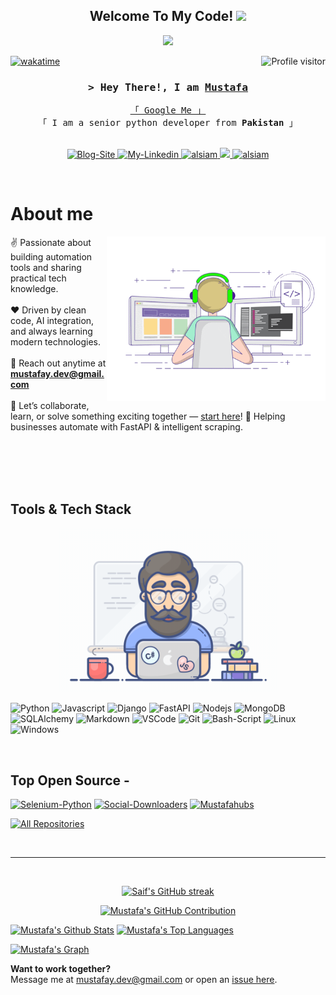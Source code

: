 
<h2 align="center">
  Welcome To My Code!
  <img src="https://media.giphy.com/media/hvRJCLFzcasrR4ia7z/giphy.gif" width="28">
</h2>



<p align="center">
  <a href="https://github.com/mustafahubs"><img src="https://readme-typing-svg.demolab.com?font=Fira+Code&weight=600&size=22&duration=2500&pause=500&color=00ADB5&background=222831&center=true&width=500&height=60&lines=Self-Taught+Software+Engineer;Python+Automation+Developer;FastAPI+%26+Web+Scraping+Specialist;4%2B+Years+of+Professional+Coding;Building+AI-Ready+Automation+Tools"></a>
</p>

<a href="https://medium.com/@ghulammustafapy">
  <img align="right" src="https://komarev.com/ghpvc/?username=mustafahubs&label=Visitors&color=0e75b6&style=flat" alt="Profile visitor" />
</a>

[![wakatime](https://wakatime.com/badge/user/450a01be-a428-49ea-ba56-bc37994bc881.svg)](https://wakatime.com/@450a01be-a428-49ea-ba56-bc37994bc881)

<!-- Intro  -->
<h3 align="center">
        <samp>&gt; Hey There!, I am
                <b><a target="_blank" href="https://www.linkedin.com/in/ghulam-mustafa-dev/">Mustafa</a></b>
        </samp>
</h3>

<p align="center"> 
  <samp>
    <a href="https://www.google.com/search?q=Ghulam+Mustafa+python+developer">「 Google Me 」</a>
    <br>
    「 I am a senior python developer from <b>Pakistan</b> 」
    <br>
    <br>
  </samp>
</p>

<p align="center">
 <a href="https://medium.com/@ghulammustafapy" target="blank">
  <img src="https://img.shields.io/badge/Website-DC143C?style=for-the-badge&logo=medium&logoColor=white" alt="Blog-Site" />
 </a>
 <a href="https://linkedin.com/in/ghulam-mustafa-dev" target="_blank">
  <img src="https://img.shields.io/badge/LinkedIn-0077B5?style=for-the-badge&logo=linkedin&logoColor=white" alt="My-Linkedin"/>
 </a>
 <a href="https://dev.to/mustafacode" target="_blank">
  <img src="https://img.shields.io/badge/dev.to-0A0A0A?style=for-the-badge&logo=dev.to&logoColor=white" alt="alsiam" />
 </a>
 <a href="https://twitter.com/selfdev__" target="_blank">
  <img src="https://img.shields.io/badge/Twitter-1DA1F2?style=for-the-badge&logo=twitter&logoColor=white" />
 </a>
 <!-- <a href="" target="_blank">
  <img src="https://img.shields.io/badge/Instagram-fe4164?style=for-the-badge&logo=instagram&logoColor=white" alt="alsiam" />
 </a>  -->
 <a href="https://facebook.com/selfdev.py" target="_blank">
  <img src="https://img.shields.io/badge/Facebook-20BEFF?&style=for-the-badge&logo=facebook&logoColor=white" alt="alsiam"  />
  </a> 
</p>
<br />

<!-- About Section -->
 # About me
 
<p>
  <img align="right" width="350" src="/assets/coding.gif" alt="Coding gif" />
  
  ✌️ Passionate about building automation tools and sharing practical tech knowledge.<br/><br/>
  ❤️ Driven by clean code, AI integration, and always learning modern technologies.<br/><br/>
  📧 Reach out anytime at <strong>mustafay.dev@gmail.com</strong><br/><br/>
  💬 Let’s collaborate, learn, or solve something exciting together — <a href="https://github.com/Mustafahubs/Mustafahubs/issues">start here</a>!
  🚀 Helping businesses automate with FastAPI & intelligent scraping.<br/><br/>
</p>



<br/>
<br/>
<br/>

## Tools & Tech Stack
<p align="center">
  <img width="350" src="/assets/programmer.gif" alt="Programmer.gif"/>
</p>

![Python](https://img.shields.io/badge/Python-3776AB?style=for-the-badge&logo=python&logoColor=white)
![Javascript](https://img.shields.io/badge/Javascript-F0DB4F?style=for-the-badge&labelColor=black&logo=javascript&logoColor=F0DB4F)
![Django](https://img.shields.io/badge/Django-092E20?style=for-the-badge&logo=django&logoColor=white)
![FastAPI](https://img.shields.io/badge/FastAPI-009688?style=for-the-badge&logo=fastapi&logoColor=white)
![Nodejs](https://img.shields.io/badge/Nodejs-3C873A?style=for-the-badge&labelColor=black&logo=node.js&logoColor=3C873A)
![MongoDB](https://img.shields.io/badge/MongoDB-4EA94B?style=for-the-badge&logo=mongodb&logoColor=white)
![SQLAlchemy](https://img.shields.io/badge/SQLAlchemy-CA504D?style=for-the-badge&logo=sqlalchemy&logoColor=white)
![Markdown](https://img.shields.io/badge/Markdown-000000?style=for-the-badge&logo=markdown&logoColor=white)
![VSCode](https://img.shields.io/badge/Visual_Studio-0078d7?style=for-the-badge&logo=visual%20studio&logoColor=white)
![Git](https://img.shields.io/badge/Git-F05032?style=for-the-badge&logo=git&logoColor=white)
![Bash-Script](https://img.shields.io/badge/Shell_Script-121011?style=for-the-badge&logo=gnu-bash&logoColor=white)
![Linux](https://img.shields.io/badge/Linux-FCC624?style=for-the-badge&logo=linux&logoColor=black)
![Windows](https://img.shields.io/badge/Windows-0078D6?style=for-the-badge&logo=windows&logoColor=white)

<br/>

## Top Open Source -
[![Selenium-Python](https://github-readme-stats.vercel.app/api/pin/?username=mustafahubs&repo=Selenium-Python&border_color=7F3FBF&bg_color=0D1117&title_color=C9D1D9&text_color=8B949E&icon_color=7F3FBF)](https://github.com/Mustafahubs/Selenium-Python)
[![Social-Downloaders](https://github-readme-stats.vercel.app/api/pin/?username=mustafahubs&repo=Social-Downloaders&border_color=7F3FBF&bg_color=0D1117&title_color=C9D1D9&text_color=8B949E&icon_color=7F3FBF)](https://github.com/Mustafahubs/Social-Downloaders)
[![Mustafahubs](https://github-readme-stats.vercel.app/api/pin/?username=mustafahubs&repo=Mustafahubs&border_color=7F3FBF&bg_color=0D1117&title_color=C9D1D9&text_color=8B949E&icon_color=7F3FBF)](https://github.com/Mustafahubs/Mustafahubs)

<p align="left">
  <a href="https://github.com/mustafahubs?tab=repositories" target="_blank"><img alt="All Repositories" title="All Repositories" src="https://img.shields.io/badge/-All%20Repos-2962FF?style=for-the-badge&logo=koding&logoColor=white"/></a>
</p>

<br/>
<hr/>
<br/>

<p align="center">
  <a href="https://github.com/mustafahubs">
    <img src="https://github-readme-streak-stats.herokuapp.com/?user=mustafahubs&theme=radical&border=7F3FBF&background=0D1117" alt="Saif's GitHub streak"/>
  </a>
</p>

<p align="center">
  <a href="https://github.com/mustafahubs">
    <img src="https://github-profile-summary-cards.vercel.app/api/cards/profile-details?username=mustafahubs&theme=radical" alt="Mustafa's GitHub Contribution"/>
  </a>
</p>

<a> 
    <a href="https://github.com/mustafahubs"><img alt="Mustafa's Github Stats" src="https://denvercoder1-github-readme-stats.vercel.app/api?username=mustafahubs&show_icons=true&count_private=true&theme=react&border_color=7F3FBF&bg_color=0D1117&title_color=F85D7F&icon_color=F8D866" height="192px" width="49.5%"/></a>
  <a href="https://github.com/mustafahubs"><img alt="Mustafa's Top Languages" src="https://denvercoder1-github-readme-stats.vercel.app/api/top-langs/?username=mustafahubs&langs_count=8&layout=compact&theme=react&border_color=7F3FBF&bg_color=0D1117&title_color=F85D7F&icon_color=F8D866" height="192px" width="49.5%"/></a>
  <br/>
</a>

[![Mustafa's Graph](https://github-readme-activity-graph.vercel.app/graph?username=mustafahubs&theme=react)](https://github.com/mustafahubs/github-readme-activity-graph)

**Want to work together?**  
Message me at [mustafay.dev@gmail.com](mailto:mustafay.dev@gmail.com) or open an [issue here](https://github.com/Mustafahubs/Mustafahubs/issues).